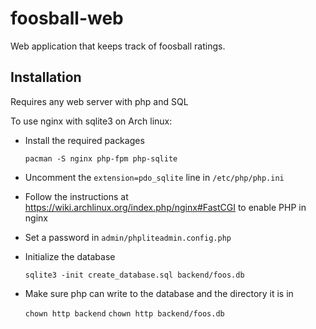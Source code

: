 # foosball-web

Web application that keeps track of foosball ratings.

## Installation

Requires any web server with php and SQL

To use nginx with sqlite3 on Arch linux:

- Install the required packages

    `pacman -S nginx php-fpm php-sqlite`

- Uncomment the `extension=pdo_sqlite` line in `/etc/php/php.ini`

- Follow the instructions at https://wiki.archlinux.org/index.php/nginx#FastCGI to enable PHP in nginx

- Set a password in `admin/phpliteadmin.config.php`

- Initialize the database

    `sqlite3 -init create_database.sql backend/foos.db`

- Make sure php can write to the database and the directory it is in

    `chown http backend`
    `chown http backend/foos.db`

